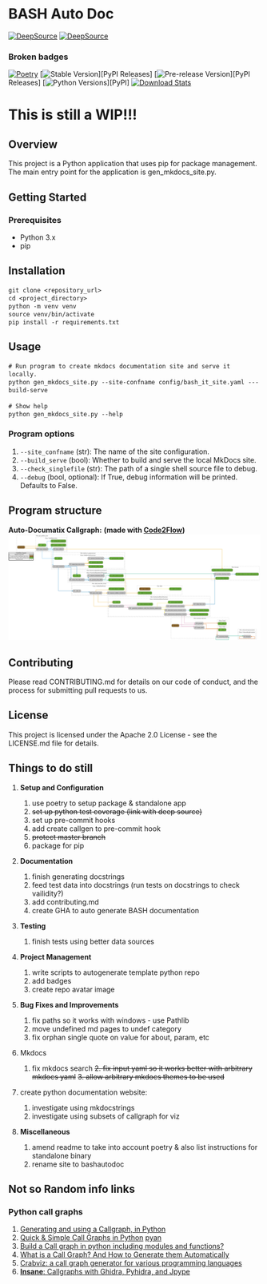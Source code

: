 # BASH Auto Doc

[![DeepSource](https://app.deepsource.com/gh/stablecaps/bash-auto-doc.svg/?label=active+issues&show_trend=true&token=JveipNb_ClaKjk0YBBKrG-32)](https://app.deepsource.com/gh/stablecaps/bash-auto-doc/)
[![DeepSource](https://app.deepsource.com/gh/stablecaps/bash-auto-doc.svg/?label=resolved+issues&show_trend=true&token=JveipNb_ClaKjk0YBBKrG-32)](https://app.deepsource.com/gh/stablecaps/bash-auto-doc/)


### Broken badges
[![Poetry](https://img.shields.io/endpoint?url=https://python-poetry.org/badge/v0.json)](https://python-poetry.org/)
[![Stable Version](https://img.shields.io/pypi/v/poetry?label=stable)][PyPI Releases]
[![Pre-release Version](https://img.shields.io/github/v/release/python-poetry/poetry?label=pre-release&include_prereleases&sort=semver)][PyPI Releases]
[![Python Versions](https://img.shields.io/pypi/pyversions/poetry)][PyPI]
[![Download Stats](https://img.shields.io/pypi/dm/poetry)](https://pypistats.org/packages/poetry)

# This is still a WIP!!!

## Overview
This project is a Python application that uses pip for package management. The main entry point for the application is gen_mkdocs_site.py.

## Getting Started

### Prerequisites
* Python 3.x
* pip

## Installation

```
git clone <repository_url>
cd <project_directory>
python -m venv venv
source venv/bin/activate
pip install -r requirements.txt
```

## Usage
```
# Run program to create mkdocs documentation site and serve it locally.
python gen_mkdocs_site.py --site-confname config/bash_it_site.yaml ---build-serve

# Show help
python gen_mkdocs_site.py --help
```

### Program options
1. `--site_confname` (str): The name of the site configuration.
2. `--build_serve` (bool): Whether to build and serve the local MkDocs site.
3. `--check_singlefile` (str): The path of a single shell source file to debug.
4. `--debug` (bool, optional): If True, debug information will be printed. Defaults to False.


## Program structure

**Auto-Documatix Callgraph:**
__(made with [Code2Flow](https://github.com/scottrogowski/code2flow))__
![Callgraph](images/callgraph.png)


## Contributing
Please read CONTRIBUTING.md for details on our code of conduct, and the process for submitting pull requests to us.

## License
This project is licensed under the Apache 2.0 License - see the LICENSE.md file for details.

## Things to do still
1. **Setup and Configuration**
    1. use poetry to setup package & standalone app
    2. ~~set up python test coverage (link with deep source)~~
    3. set up pre-commit hooks
    4. add create callgen to pre-commit hook
    5. ~~protect master branch~~
    6. package for pip

2. **Documentation**
    1. finish generating docstrings
    2. feed test data into docstrings (run tests on docstrings to check vailidity?)
    3. add contributing.md
    4. create GHA to auto generate BASH documentation

3. **Testing**
    1. finish tests using better data sources

4. **Project Management**
    1. write scripts to autogenerate template python repo
    2. add badges
    3. create repo avatar image

5. **Bug Fixes and Improvements**
    1. fix paths so it works with windows - use Pathlib
    2. move undefined md pages to undef category
    3. fix orphan single quote on value for about, param, etc

6. Mkdocs
    1. fix mkdocs search
    ~~2. fix input yaml so it works better with arbitrary mkdocs yaml~~
    ~~3. allow arbitrary mkdocs themes to be used~~

1. create python documentation website:
    1. investigate using mkdocstrings
    2. investigate using subsets of callgraph for viz

8. **Miscellaneous**
    1. amend readme to take into account poetry & also list instructions for standalone binary
    2. rename site to bashautodoc

## Not so Random info links

### Python call graphs
1. [Generating and using a Callgraph, in Python](https://cerfacs.fr/coop/pycallgraph)
2. [Quick & Simple Call Graphs in Python](https://medium.com/parkbee/quick-simple-call-graphs-in-python-eaa583d0e1b2)
    [pyan](https://github.com/Technologicat/pyan)
3. [Build a Call graph in python including modules and functions?](https://stackoverflow.com/questions/13963321/build-a-call-graph-in-python-including-modules-and-functions)
4. [What is a Call Graph? And How to Generate them Automatically](https://www.freecodecamp.org/news/how-to-automate-call-graph-creation/)
5. [Crabviz: a call graph generator for various programming languages](https://www.reddit.com/r/rust/comments/142is0h/crabviz_a_call_graph_generator_for_various/)
6. [**Insane**: Callgraphs with Ghidra, Pyhidra, and Jpype](https://clearbluejar.github.io/posts/callgraphs-with-ghidra-pyhidra-and-jpype/)
